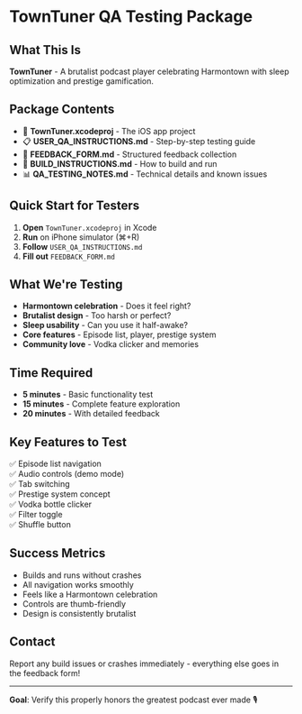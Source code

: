 # TownTuner QA Testing Package

## What This Is
**TownTuner** - A brutalist podcast player celebrating Harmontown with sleep optimization and prestige gamification.

## Package Contents
- 📱 **TownTuner.xcodeproj** - The iOS app project
- 📋 **USER_QA_INSTRUCTIONS.md** - Step-by-step testing guide
- 📝 **FEEDBACK_FORM.md** - Structured feedback collection
- 🔧 **BUILD_INSTRUCTIONS.md** - How to build and run
- 📊 **QA_TESTING_NOTES.md** - Technical details and known issues

## Quick Start for Testers
1. **Open** `TownTuner.xcodeproj` in Xcode
2. **Run** on iPhone simulator (⌘+R)
3. **Follow** `USER_QA_INSTRUCTIONS.md`
4. **Fill out** `FEEDBACK_FORM.md`

## What We're Testing
- **Harmontown celebration** - Does it feel right?
- **Brutalist design** - Too harsh or perfect?
- **Sleep usability** - Can you use it half-awake?
- **Core features** - Episode list, player, prestige system
- **Community love** - Vodka clicker and memories

## Time Required
- **5 minutes** - Basic functionality test
- **15 minutes** - Complete feature exploration
- **20 minutes** - With detailed feedback

## Key Features to Test
✅ Episode list navigation  
✅ Audio controls (demo mode)  
✅ Tab switching  
✅ Prestige system concept  
✅ Vodka bottle clicker  
✅ Filter toggle  
✅ Shuffle button  

## Success Metrics
- Builds and runs without crashes
- All navigation works smoothly
- Feels like a Harmontown celebration
- Controls are thumb-friendly
- Design is consistently brutalist

## Contact
Report any build issues or crashes immediately - everything else goes in the feedback form!

---

**Goal**: Verify this properly honors the greatest podcast ever made 🎙️